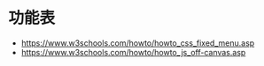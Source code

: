 # 功能表

* https://www.w3schools.com/howto/howto_css_fixed_menu.asp
* https://www.w3schools.com/howto/howto_js_off-canvas.asp